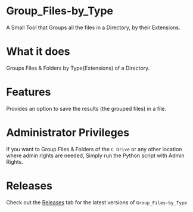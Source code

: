 # Group_Files-by_Type
A Small Tool that Groups all the files in a Directory, by their Extensions.
# What it does
Groups Files & Folders by Type(Extensions) of a Directory.
# Features
Provides an option to save the results (the grouped files) in a file.
# Administrator Privileges
If you want to Group Files & Folders of the `C Drive` or any other location where admin rights are needed, Simply run the Python script with Admin Rights.
# Releases
Check out the [Releases](https://github.com/Adiboss4333/Group_Files-by_Type/releases) tab for the latest versions of `Group_Files-by_Type`
